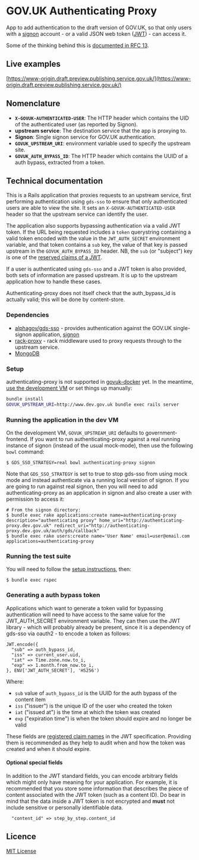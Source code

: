 # GOV.UK Authenticating Proxy

App to add authentication to the draft version of GOV.UK, so that only users with
a [signon][] account - or a valid JSON web token ([JWT]) - can access it.

Some of the thinking behind this is [documented in RFC 13][rfc].

[JWT]: https://jwt.io/
[rfc]: https://github.com/alphagov/govuk-rfcs/blob/master/rfc-013-thoughts-on-access-limiting-in-draft.md

## Live examples

[https://www-origin.draft.preview.publishing.service.gov.uk/](https://www-origin.draft.preview.publishing.service.gov.uk/)

## Nomenclature

- **`X-GOVUK-AUTHENTICATED-USER`**: The HTTP header which contains the UID of
  the authenticated user (as reported by Signon).
- **upstream service**: The destination service that the app is proxying to.
- **Signon**: Single signon service for GOV.UK authentication.
- **`GOVUK_UPSTREAM_URI`**: environment variable used to specify the upstream
  site.
- **`GOVUK_AUTH_BYPASS_ID`**: The HTTP header which contains the UUID of a auth
  bypass, extracted from a token.

## Technical documentation

This is a Rails application that proxies requests to an upstream service, first
performing authentication using `gds-sso` to ensure that only authenticated
users are able to view the site. It sets an `X-GOVUK-AUTHENTICATED-USER` header
so that the upstream service can identify the user.

The application also supports bypassing authentication via a valid JWT token.
If the URL being requested includes a `token` querystring containing a valid
token encoded with the value in the `JWT_AUTH_SECRET` environment variable, and
that token contains a `sub` key, the value of that key is passed upstream in
the `GOVUK_AUTH_BYPASS_ID` header. NB, the `sub` (or "subject") key is one of the
[reserved claims of a JWT][].

If a user is authenticated using `gds-sso` and a JWT token is also provided, both
sets of information are passed upstream. It is up to the upstream application how
to handle these cases.

Authenticating-proxy does not itself check that the auth_bypass_id is actually
valid; this will be done by content-store.

[reserved claims of a JWT]: https://auth0.com/docs/tokens/jwt-claims#reserved-claims

### Dependencies

- [alphagov/gds-sso](http://github.com/alphagov/gds-sso) - provides
  authentication against the GOV.UK single-signon application,
  [signon][]
- [rack-proxy](https://github.com/ncr/rack-proxy) - rack middleware used to
  proxy requests through to the upstream service.
- [MongoDB](https://www.mongodb.com/)

### Setup

authenticating-proxy is not supported in [govuk-docker][] yet. In the meantime,
[use the development VM](#running-the-application-in-the-dev-vm) or set things
up manually:

```sh
bundle install
GOVUK_UPSTREAM_URI=http://www.dev.gov.uk bundle exec rails server
```

[govuk-docker]: https://github.com/alphagov/govuk-docker/

### Running the application in the dev VM

On the development VM, `GOVUK_UPSTREAM_URI` defaults to government-frontend. If
you want to run authenticating-proxy against a real running instance of signon
(instead of the usual mock-mode), then use the following `bowl` command:

```
$ GDS_SSO_STRATEGY=real bowl authenticating-proxy signon
```

Note that `GDS_SSO_STRATEGY` is set to true to stop gds-sso from using mock mode
and instead authenticate via a running local version of signon. If you are going
to run against real signon, then you will need to add authenticating-proxy as an
application in signon and also create a user with permission to access it:

```
# From the signon directory:
$ bundle exec rake applications:create name=authenticating-proxy description="authenticating proxy" home_uri="http://authenticating-proxy.dev.gov.uk" redirect_uri="http://authenticating-proxy.dev.gov.uk/auth/gds/callback"
$ bundle exec rake users:create name='User Name' email=user@email.com applications=authenticating-proxy
```

### Running the test suite

You will need to follow the [setup instructions](#setup), then:

```
$ bundle exec rspec
```

### Generating a auth bypass token

Applications which want to generate a token valid for bypassing authentication will
need to have access to the same value for the JWT_AUTH_SECRET environment variable.
They can then use the JWT library - which will probably already be present, since it
is a dependency of gds-sso via oauth2 - to encode a token as follows:

```
JWT.encode({
  "sub" => auth_bypass_id,
  "iss" => current_user.uid,
  "iat" => Time.zone.now.to_i,
  "exp" => 1.month.from_now.to_i,
}, ENV['JWT_AUTH_SECRET'], 'HS256')
```

Where:

- `sub` value of `auth_bypass_id` is the UUID for the auth bypass of the content item
- `iss` ("issuer") is the unique ID of the user who created the token
- `iat` ("issued at") is the time at which the token was created
- `exp` ("expiration time") is when the token should expire and no longer be valid

These fields are [registered claim names][] in the JWT specification. Providing
them is recommended as they help to audit when and how the token was created and when
it should expire.

[registered claim names]: https://tools.ietf.org/html/rfc7519#section-4.1

#### Optional special fields

In addition to the JWT standard fields, you can encode arbitrary fields which might
only have meaning for your application. For example, it is recommended that you store
some information that describes the piece of content associated with the JWT token (such
as a content ID). Do bear in mind that the data inside a JWT token is not encrypted
and **must** not include sensitive or personally identifiable data.

```
  "content_id" => step_by_step.content_id
```

## Licence

[MIT License](LICENCE)

[signon]: https://github.com/alphagov/signon

